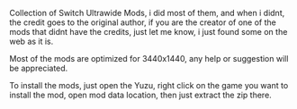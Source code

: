 Collection of Switch Ultrawide Mods, i did most of them, and when i didnt, the credit goes to the original author, if you are the creator of one of the mods that didnt have the credits, just let me know, i just found some on the web as it is.

Most of the mods are optimized for 3440x1440, any help or suggestion will be appreciated.

To install the mods, just open the Yuzu, right click on the game you want to install the mod, open mod data location, then just extract the zip there.
